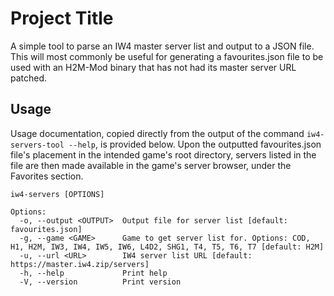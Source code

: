 # Project Title

A simple tool to parse an IW4 master server list and output to a JSON file. This will most commonly be useful for generating a favourites.json file to be used with an H2M-Mod binary that has not had its master server URL patched.

## Usage

Usage documentation, copied directly from the output of the command `iw4-servers-tool --help`, is provided below. Upon the outputted favourites.json file's placement in the intended game's root directory, servers listed in the file are then made available in the game's server browser, under the Favorites section.

```
iw4-servers [OPTIONS]

Options:
  -o, --output <OUTPUT>  Output file for server list [default: favourites.json]
  -g, --game <GAME>      Game to get server list for. Options: COD, H1, H2M, IW3, IW4, IW5, IW6, L4D2, SHG1, T4, T5, T6, T7 [default: H2M]
  -u, --url <URL>        IW4 server list URL [default: https://master.iw4.zip/servers]
  -h, --help             Print help
  -V, --version          Print version
  ```


